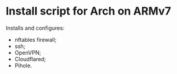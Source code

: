 # Install script for Arch on ARMv7

Installs and configures:
* nftables firewall;
* ssh;
* OpenVPN;
* Cloudflared;
* Pihole.
